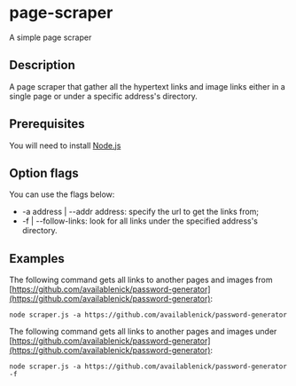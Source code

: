 
# page-scraper
A simple page scraper

## Description
A page scraper that gather all the hypertext links and image links either in a single page or under a specific address's directory.

## Prerequisites
You will need to install [Node.js](https://nodejs.org/en/)

## Option flags
You can use the flags below:

* -a address | --addr address: specify the url to get the links from;
* -f | --follow-links: look for all links under the specified address's directory.


## Examples
The following command gets all links to another pages and images from [https://github.com/availablenick/password-generator](https://github.com/availablenick/password-generator):
``` 
node scraper.js -a https://github.com/availablenick/password-generator
```

The following command gets all links to another pages and images under [https://github.com/availablenick/password-generator](https://github.com/availablenick/password-generator):

``` 
node scraper.js -a https://github.com/availablenick/password-generator -f
```
